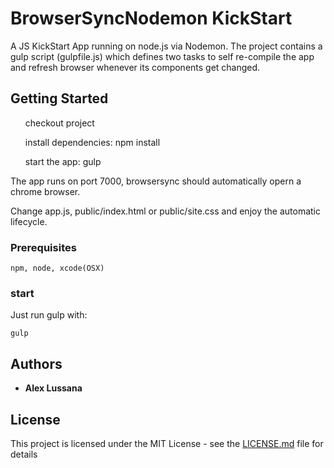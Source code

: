 # BrowserSyncNodemon KickStart

A JS KickStart App running on node.js via Nodemon. The project contains a gulp script (gulpfile.js) which defines two tasks to self re-compile the app and refresh browser whenever its components get changed.

## Getting Started

<ul>checkout project</ul>
<ul>install dependencies: npm install</ul>
<ul>start the app: gulp</ul>

The app runs on port 7000, browsersync should automatically opern a chrome browser.
 
Change app.js, public/index.html or public/site.css and enjoy the automatic lifecycle.

### Prerequisites


```
npm, node, xcode(OSX)
```


### start

Just run gulp with: 


```
gulp
```

## Authors

* **Alex Lussana** 


## License

This project is licensed under the MIT License - see the [LICENSE.md](LICENSE.md) file for details


